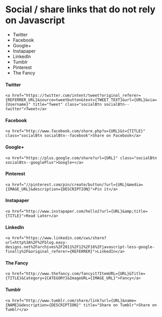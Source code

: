 # Social / share links that do not rely on Javascript

* Twitter
* Facebook
* Google+
* Instapaper
* LinkedIn
* Tumblr
* Pinterest
* The Fancy

#### Twitter
`<a href="https://twitter.com/intent/tweet?original_referer={REFERRER_URL}&source=tweetbutton&text={TWEET_TEXT}&url={URL}&via={Username}" title="Tweet" class="socialBtn socialBtn--twitter">Tweet</a>`

#### Facebook
`<a href="http://www.facebook.com/share.php?u={URL}&t={TITLE}" class="socialBtn socialBtn--facebook">Share on Facebook</a>`

#### Google+
`<a href="https://plus.google.com/share?url={URL}" class="socialBtn socialBtn--googlePlus">Google+</a>`

#### Pinterest
`<a href="//pinterest.com/pin/create/button/?url={URL}&media={IMAGE_URL}&description={DESCRIPTION}">Pin it</a>`

#### Instapaper
`<a href="http://www.instapaper.com/hello2?url={URL}&amp;title={TITLE}">Read Later</a>`

#### LinkedIn
`<a href="https://www.linkedin.com/cws/share?url=http%3A%2F%2Fblog.easy-designs.net%2Farchives%2F2011%2F12%2F16%2Fjavascript-less-google-finally%2F&original_referer={REFERRER}">LinkedIn</a>`

#### The Fancy
`<a href="http://www.thefancy.com/fancyit?ItemURL={URL}&Title={TITLE}&Category={CATEGORY}&ImageURL={IMAGE_URL}">Fancy</a>`

#### Tumblr
`<a href="http://www.tumblr.com/share/link?url={URL}&name={NAME}&description={DESCRIPTION}" title="Share on Tumblr">Share on Tumblr</a>`